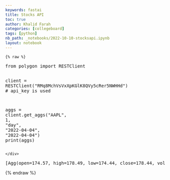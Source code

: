```yaml
---
keywords: fastai
title: Stocks API
toc: true
author: Khalid Farah
categories: [collegeboard]
tags: [python]
nb_path: _notebooks/2022-10-10-stocksapi.ipynb
layout: notebook
---
```


<!--
#################################################
### THIS FILE WAS AUTOGENERATED! DO NOT EDIT! ###
#################################################
# file to edit: _notebooks/2022-10-10-stocksapi.ipynb
-->

<div class="container" id="notebook-container">
        
    {% raw %}
    
<div class="cell border-box-sizing code_cell rendered">
<div class="input">

<div class="inner_cell">
    <div class="input_area">
<div class=" highlight hl-ipython3"><pre><span></span><span class="kn">from</span> <span class="nn">polygon</span> <span class="kn">import</span> <span class="n">RESTClient</span>

<span class="n">client</span> <span class="o">=</span> <span class="n">RESTClient</span><span class="p">(</span><span class="s2">&quot;RMq8MchVsVxXpKGlK8QVy5cRer5NWHHd&quot;</span><span class="p">)</span> <span class="c1"># api_key is used</span>

<span class="n">aggs</span> <span class="o">=</span> <span class="n">client</span><span class="o">.</span><span class="n">get_aggs</span><span class="p">(</span><span class="s2">&quot;AAPL&quot;</span><span class="p">,</span> <span class="mi">1</span><span class="p">,</span> <span class="s2">&quot;day&quot;</span><span class="p">,</span> <span class="s2">&quot;2022-04-04&quot;</span><span class="p">,</span> <span class="s2">&quot;2022-04-04&quot;</span><span class="p">)</span>
<span class="nb">print</span><span class="p">(</span><span class="n">aggs</span><span class="p">)</span>
</pre></div>

    </div>
</div>
</div>

<div class="output_wrapper">
<div class="output">

<div class="output_area">

<div class="output_subarea output_stream output_stdout output_text">
<pre>[Agg(open=174.57, high=178.49, low=174.44, close=178.44, volume=76545983.0, vwap=177.4855, timestamp=1649044800000, transactions=630374, otc=None)]
</pre>
</div>
</div>

</div>
</div>

</div>
    {% endraw %}

</div>
 

